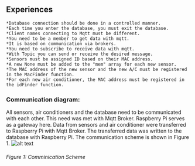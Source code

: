 ## Experiences
    *Database connection should be done in a controlled manner.
    *Each time you enter the database, you must exit the database.
    *Client names connecting to Mqtt must be different.
    *You need to be a member to get data with mqtt.
    *It is based on communication via brokers.
    *You need to subscribe to receive data with mqtt.
    *With Topic you can send or receive the desired message.
    *Sensors must be assigned ID based on their MAC address.
    *A new None must be added to the "mem" array for each new sensor.
    *The MAC address of the new sensor and the new A/C must be registered in the MacFinder function.
    *For each new air conditioner, the MAC address must be registered in the idFinder function.
### Communication diagram:
  All sensors, air conditioners and the database need to be communicated with each other. This need was met with Mqtt Broker. Raspberry Pi serves as a gateway here. Data from sensors and air conditioner were transferred to Raspberry Pi with Mqtt Broker. The transferred data was written to the database with Raspberry Pi. The communication scheme is shown in Figure 1.
![alt text](Sensor_bb.png)
###### Figure 1: Comminication Scheme
